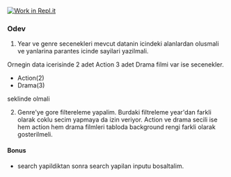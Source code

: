 [![Work in Repl.it](https://classroom.github.com/assets/work-in-replit-14baed9a392b3a25080506f3b7b6d57f295ec2978f6f33ec97e36a161684cbe9.svg)](https://classroom.github.com/online_ide?assignment_repo_id=4140165&assignment_repo_type=AssignmentRepo)
### Odev

1. Year ve genre secenekleri mevcut datanin icindeki alanlardan olusmali ve yanlarina parantes icinde sayilari yazilmali.

Ornegin data icerisinde 2 adet Action 3 adet Drama filmi var ise secenekler.

- Action(2)
- Drama(3)

seklinde olmali


2. Genre'ye gore filtereleme yapalim. Burdaki filtreleme year'dan farkli olarak 
coklu secim yapmaya da izin veriyor. Action ve drama secili ise hem action hem drama filmleri tabloda background rengi farkli olarak gosterilmeli.
   

#### Bonus
- search yapildiktan sonra search yapilan inputu bosaltalim.
